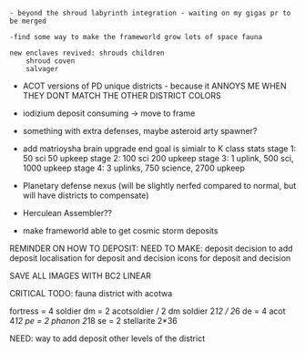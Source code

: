 
    - beyond the shroud labyrinth integration - waiting on my gigas pr to be merged

    -find some way to make the frameworld grow lots of space fauna

    new enclaves revived: shrouds children
        shroud coven
        salvager

- ACOT versions of PD unique districts - because it ANNOYS ME WHEN THEY DONT MATCH THE OTHER DISTRICT COLORS
- iodizium deposit consuming -> move to frame
- something with extra defenses, maybe asteroid arty spawner?

- add matrioysha brain upgrade
    end goal is simialr to K class stats
        stage 1:    50 sci  50 upkeep
        stage 2:    100 sci 200 upkeep
        stage 3:    1 uplink, 500 sci, 1000 upkeep
        stage 4:   3 uplinks, 750 science, 2700 upkeep
- Planetary defense nexus (will be slightly nerfed compared to normal, but will have districts to compensate)
- Herculean Assembler??
- make frameworld able to get cosmic storm deposits

REMINDER ON HOW TO DEPOSIT:
    NEED TO MAKE:
        deposit
        decision to add deposit
        localisation for deposit and decision
        icons for deposit and decision

SAVE ALL IMAGES WITH BC2 LINEAR



CRITICAL TODO:
    fauna district with acotwa

fortress = 4 soldier
dm = 2  acotsoldier / 2 dm soldier  2*12 / 2*6
de = 4 acot     4*12 
pe = 2 phanon       2*18
se = 2 stellarite      2*36










NEED:
    way to add deposit
    other levels of the district
    